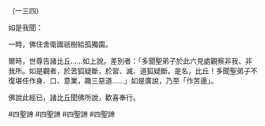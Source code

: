 （一三四）

如是我聞：

一時，佛住舍衛國祇樹給孤獨園。

爾時，世尊告諸比丘……如上說。差別者：「多聞聖弟子於此六見處觀察非我、非我所。如是觀者，於苦狐疑斷，於習、滅、道狐疑斷。是名，比丘！多聞聖弟子不復堪任作身、口、意業，趣三惡道……」如是廣說，乃至「作苦邊」。

佛說此經已，諸比丘聞佛所說，歡喜奉行。



#四聖諦
#四聖諦
#四聖諦
#四聖諦
